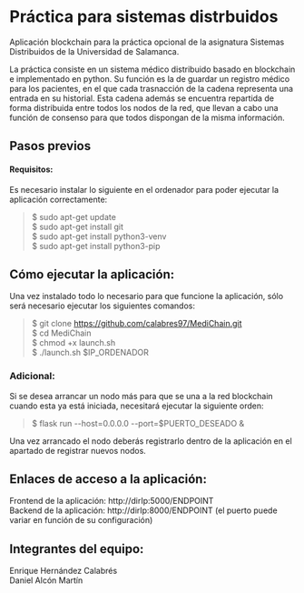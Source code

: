 # Práctica para sistemas distrbuidos

Aplicación blockchain para la práctica opcional de la asignatura Sistemas Distribuidos de la Universidad de Salamanca.  
  
La práctica consiste en un sistema médico distribuido basado en blockchain e implementado en
python. Su función es la de guardar un registro médico para los pacientes, en el que cada trasnacción 
de la cadena representa una entrada en su historial. Esta cadena además se encuentra repartida de forma 
distribuida entre todos los nodos de la red, que llevan a cabo una función de consenso para que todos
dispongan de la misma información.

## Pasos previos
#### Requisitos:
Es necesario instalar lo siguiente en el ordenador para poder ejecutar la aplicación correctamente:
> $ sudo apt-get update  
> $ sudo apt-get install git  
> $ sudo apt-get install python3-venv  
> $ sudo apt-get install python3-pip

## Cómo ejecutar la aplicación:
Una vez instalado todo lo necesario para que funcione la aplicación, sólo será necesario ejecutar los siguientes comandos:
> $ git clone https://github.com/calabres97/MediChain.git  
> $ cd MediChain  
> $ chmod +x launch.sh  
> $ ./launch.sh $IP_ORDENADOR

### Adicional:
Si se desea arrancar un nodo más para que se una a la red blockchain cuando esta ya está iniciada, necesitará ejecutar 
la siguiente orden:
> $ flask run --host=0.0.0.0 --port=$PUERTO_DESEADO &  

Una vez arrancado el nodo deberás registrarlo dentro de la aplicación en el apartado de registrar nuevos nodos.

## Enlaces de acceso a la aplicación:

Frontend de la aplicación: http://dirIp:5000/ENDPOINT  
Backend de la aplicación: http://dirIp:8000/ENDPOINT (el puerto puede variar en función de su configuración)

## Integrantes del equipo:
Enrique Hernández Calabrés  
Daniel Alcón Martín

